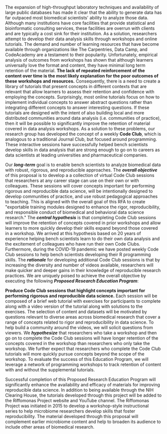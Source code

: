 The expansion of high-throughput laboratory techniques and availability of large public databases has made it clear that the ability to generate data has far outpaced most biomedical scientists' ability to analyze those data. Although many institutions have core facilities that provide statistical and bioinformatic consulting services, these facilities are overrun with clients and are typically a cost sink for their institution. As a solution, researchers attempt to develop their data analysis skills through workshops and online tutorials. The demand and number of learning resources that have become available through organizations like The Carpentries, Data Camp, and CodeAcademy are a testament to their popularity. Unfortunately, empirical analysis of outcomes from workshops has shown that although learners universally love the format and content, they have minimal long term retention of the material. **The lack of repeated reinforcement of the content over time is the most likely explanation for the poor outcomes of these workshops and resources.** Consequently, there is a need to create a library of tutorials that present concepts in different contexts that are relevant that allow learners to assess their retention and confidence with employing the concepts. Surprisingly, most online tutorials focus on how to implement individual concepts to answer abstract questions rather than integrating different concepts to answer interesting questions. If these tutorials are designed with the intent of also building local and more distributed communities around data analysis (i.e. communities of practice), then it will be possible to significantly improve the retention of material covered in data analysis workshops. As a solution to these problems, our research group has developed the concept of a weekly **Code Club**, which is analogous to a traditional Journal Club, but focused around programming. These interactive sessions have successfully helped bench scientists develop skills in data analysis that are strong enough to go on to careers as data scientists at leading universities and pharmaceutical companies.

Our ***long-term*** goal is to enable bench scientists to analyze biomedical data with robust, rigorous, and reproducible approaches. The ***overall objective*** of this proposal is to develop a a collection of virtual Code Club sessions that researchers at any career stage can use on their own or with colleagues. These sessions will cover concepts important for performing rigorous and reproducible data science, will be intentionally designed to develop communities of practice, and use robust pedagogical approaches to teaching. This is aligned with the overall goal of this RFA to create "exportable training modules designed to enhance the rigor, reproducibility, and responsible conduct of biomedical and behavioral data science research." The ***central hypothesis*** is that completing Code Club sessions will improve the retention of concepts covered in prior workshops and allow learners to more quickly develop their skills expand beyond those covered in a workshop. We arrived at this hypothesis based on 20 years of experience helping bench scientists learn to do their own data analysis and the excitement of colleagues who have run their own Code Clubs. Furthermore, during the COVID-19 pandemic we have posted weekly Code Club sessions to help bench scientists developing their R programming skills. The ***rationale*** for developing additional Code Club sessions is that by increasing the diversity and number of videos available, researchers will make quicker and deeper gains in their knowledge of reproducible research practices. We are uniquely poised to achieve the overall objective by executing the following ***Proposed Research Education Program***:

**Produce Code Club sessions that highlight concepts important for performing rigorous and reproducible data science.** Each session will be composed of a brief web tutorial with exercises for participants to complete along with a video version of the tutorial along with solutions to the exercises. The selection of content and datasets will be motivated by questions relevant to diverse areas across biomedical research that cover a range of concepts related to rigor and reproducibility in data science. To help build a community around the videos, we will solicit questions from viewers. We ***hypothesize*** that researchers who take a workshop and then go on to complete the Code Club sessions will have longer retention of the concepts covered in the workshop than researchers who only take the workshop. We further expect that researchers who complete the Code Club tutorials will more quickly pursue concepts beyond the scope of the workshop. To evaluate the success of this Education Program, we will leverage a network of programming workshops to track retention of content with and without the supplemental tutorials.

Successful completion of this Proposed Research Education Program will significantly enhance the availability and efficacy of materials for improving reproducible data science. In addition to being available through the NIH Clearing House, the tutorials developed through this project will be added to the Riffomonas Project website and YouTube channel. The Riffomonas Project was initiated in 2015 to develop a workshop-style instructional series to help microbiome researchers develop skills that foster reproducibility. The material developed through this proposal will complement earlier microbiome content and help to broaden its audience to include other areas of biomedical research.
